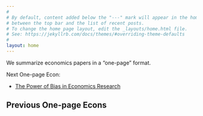 ```yaml
---
#
# By default, content added below the "---" mark will appear in the home page
# between the top bar and the list of recent posts.
# To change the home page layout, edit the _layouts/home.html file.
# See: https://jekyllrb.com/docs/themes/#overriding-theme-defaults
#
layout: home
---
```


We summarize economics papers in a “one-page” format.

Next One-page Econ: 
- [The Power of Bias in Economics Research](https://ideas.repec.org/a/wly/econjl/v127y2017i605pf236-f265.html) 

## Previous One-page Econs
  